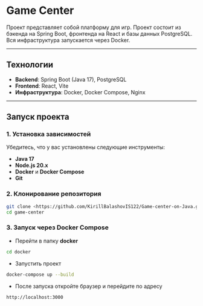 # Game Center

Проект представляет собой платформу для игр. Проект состоит из бэкенда на Spring Boot, фронтенда на React и базы данных PostgreSQL. Вся инфраструктура запускается через Docker.

---

## **Технологии**

- **Backend**: Spring Boot (Java 17), PostgreSQL
- **Frontend**: React, Vite
- **Инфраструктура**: Docker, Docker Compose, Nginx

---

## **Запуск проекта**

### **1. Установка зависимостей**

Убедитесь, что у вас установлены следующие инструменты:

- **Java 17**
- **Node.js 20.x**
- **Docker** и **Docker Compose**
- **Git**

### **2. Клонирование репозитория**

```bash
git clone <https://github.com/KirillBalashovIS122/Game-center-on-Java.git>
cd game-center
```

### **3. Запуск через Docker Compose**

- Перейти в папку **docker**
```bash
cd docker
```
- Запустить проект
```bash
docker-compose up --build
```
- После запуска откройте браузер и перейдите по адресу
```bash
http://localhost:3000
```
